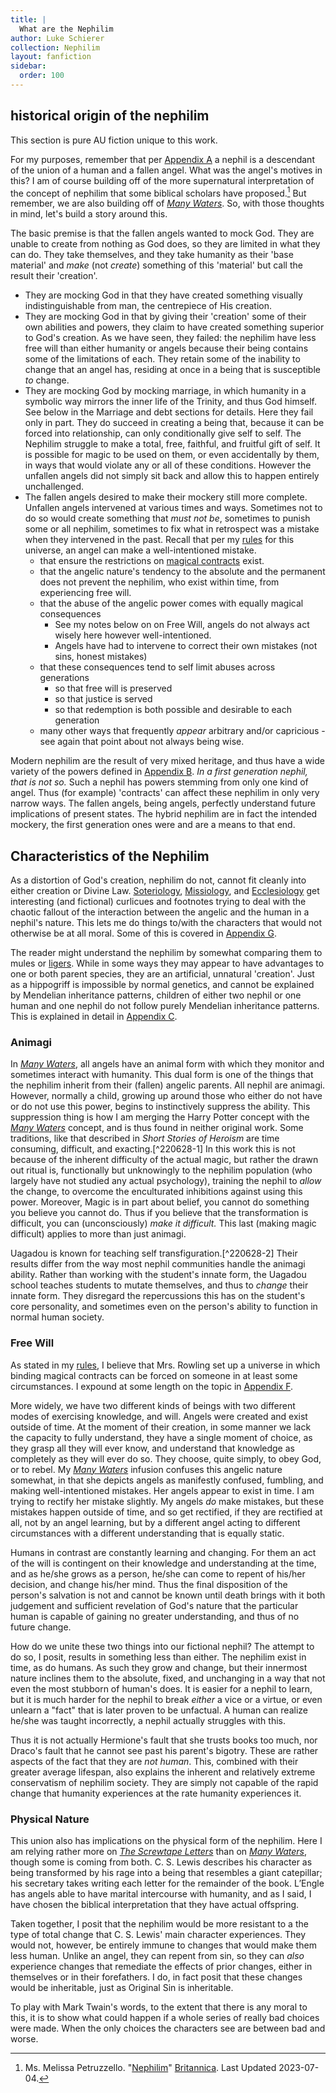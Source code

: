 ```yaml
---
title: |
  What are the Nephilim
author: Luke Schierer
collection: Nephilim
layout: fanfiction
sidebar:
  order: 100
---
```


## historical origin of the nephilim

This section is pure AU fiction unique to this work.

For my purposes, remember that per [Appendix A][AA] a nephil is a descendant of the union
of a human and a fallen angel.  What was the angel's motives in this?  I am of course
building off of the more supernatural interpretation of the concept of nephilim that
some biblical scholars have proposed.[^230714-1]  But remember, we are also building off
of _[Many Waters][MW]_.  So, with those thoughts in mind, let's build a story around
this.

The basic premise is that the fallen angels wanted to mock God.  They are unable to
create from nothing as God does, so they are limited in what they can do.  They
take themselves, and they take humanity as their 'base material' and *make* (not
*create*) something of this 'material' but call the result their 'creation'.

* They are mocking God in that they have created something visually indistinguishable
  from man, the centrepiece of His creation.
* They are mocking God in that by giving their 'creation' some of their own abilities
  and powers, they claim to have created something superior to God's creation.  As we
  have seen, they failed: the nephilim have less free will than either humanity or
  angels because their being contains some of the limitations of each. They retain
  some of the inability to change that an angel has, residing at once in a being that
  is susceptible *to* change.
* They are mocking God by mocking marriage, in which humanity in a symbolic way
  mirrors the inner life of the Trinity, and thus God himself.  See below in the
  Marriage and debt sections for details. Here they fail only in part.  They do
  succeed in creating a being that, because it can be forced into relationship,
  can only conditionally give self to self.  The Nephilim struggle to make a total,
  free, faithful, and fruitful gift of self.  It is possible for magic to be used on
  them, or even accidentally by them, in ways that would violate any or all of these
  conditions.  However the unfallen angels did not simply sit back and allow this to
  happen entirely unchallenged.
* The fallen angels desired to make their mockery still more complete.  Unfallen angels
  intervened at various times and ways.  Sometimes not to do so would create something
  that *must not be*, sometimes to punish some or all nephilim, sometimes to fix what
  in retrospect was a mistake when they intervened in the past. Recall that per my [rules][AA]
  for this universe, an angel can make a well-intentioned mistake.
    * that ensure the restrictions on [magical contracts][AF] exist.
    * that the angelic nature's tendency to the absolute and the permanent does not prevent
      the nephilim, who exist within time, from experiencing free will.
    * that the abuse of the angelic power comes with equally magical consequences
        * See my notes below on on Free Will, angels do not always act wisely here however well-intentioned.
        * Angels have had to intervene to correct their own mistakes (not sins, honest mistakes)
    * that these consequences tend to self limit abuses across generations
        * so that free will is preserved
        * so that justice is served
        * so that redemption is both possible and desirable to each generation
    * many other ways that frequently *appear* arbitrary and/or capricious - see again that point about not always being wise.

Modern nephilim are the result of very mixed heritage, and thus have a wide variety
of the powers defined in [Appendix B][AB].  *In a first generation nephil, that is not
so.*  Such a nephil has powers stemming from only one kind of angel.  Thus (for example)
'contracts' can affect these nephilim in only very narrow ways.  The fallen angels, being angels,
perfectly understand future implications of present states.  The hybrid nephilim are
in fact the intended mockery, the first generation ones were and are a means to that end.

[^230714-1]: Ms. Melissa Petruzzello. "[Nephilim]" [Britannica]. Last Updated 2023-07-04.

[Nephilim]: <https://www.britannica.com/topic/Nephilim>

[Britannica]: <https://www.britannica.com>

[MW]: <https://en.wikipedia.org/wiki/Many_Waters>

## Characteristics of the Nephilim

As a distortion of God's creation, nephilim do not, cannot fit cleanly into
either creation or Divine Law. [Soteriology][WP1], [Missiology][WP2], and
[Ecclesiology][WP3] get interesting (and fictional) curlicues and footnotes
trying to deal with the chaotic fallout of the interaction between the
angelic and the human in a nephil's nature.  This lets me do things to/with
the characters that would not otherwise be at all moral.  Some of this is
covered in [Appendix G][AG].

The reader might understand the nephilim by somewhat comparing them to mules or
[ligers].  While in some ways they may appear to have advantages to one or both
parent species, they are an artificial, unnatural 'creation'.   Just as a
hippogriff is impossible by normal genetics, and cannot be explained by Mendelian
inheritance patterns, children of either two nephil or one human and one nephil
do not follow purely Mendelian inheritance patterns.  This is explained in detail
in [Appendix C][AC].

### Animagi

In _[Many Waters][MW]_, all angels have an animal form with which they monitor and
sometimes interact with humanity.  This dual form is one of the things that the
nephilim inherit from their (fallen) angelic parents.  All nephil are animagi.
However, normally a child, growing up around those who either do not have or do
not use this power, begins to instinctively suppress the ability. This suppression
thing is how I am merging the Harry Potter concept with the _[Many Waters][MW]_
concept, and is thus found in neither original work.  Some traditions, like that
described in _Short Stories of Heroism_ are time consuming, difficult, and
exacting.[^220628-1]  In this work this is not because of the inherent difficulty
of the actual magic, but rather the drawn out ritual is, functionally but
unknowingly to the nephilim population (who largely have not studied any actual
psychology), training the nephil to *allow* the change, to overcome the
enculturated inhibitions against using this power.  Moreover, Magic is in part
about belief, you cannot do something you believe you cannot do.  Thus if you
believe that the transformation is difficult, you can (unconsciously) *make it
difficult.*   This last (making magic difficult) applies to more than just
animagi.

Uagadou is known for teaching self transfiguration.[^220628-2]  Their results
differ from the way most nephil communities handle the animagi ability.  Rather
than working with the student's innate form, the Uagadou school teaches
students to mutate themselves, and thus to *change* their innate form.  They
disregard the repercussions this has on the student's core personality, and
sometimes even on the person's ability to function in normal human society.

### Free Will

As stated in my [rules][AA], I believe that Mrs. Rowling set up a universe in
which binding magical contracts can be forced on someone in at least some
circumstances.  I expound at some length on the topic in [Appendix F][AF].

More widely, we have two different kinds of beings with two different modes of
exercising knowledge, and will.  Angels were created and exist outside of time.
At the moment of their creation, in some manner we lack the capacity to fully
understand, they have a single moment of choice, as they grasp all they will
ever know, and understand that knowledge as completely as they will ever do so.
They choose, quite simply, to obey God, or to rebel.  My _[Many Waters][MW]_
infusion confuses this angelic nature somewhat, in that she depicts angels as
manifestly confused, fumbling, and making well-intentioned mistakes.  Her angels
appear to exist in time.  I am trying to rectify her mistake slightly.  My angels
*do* make mistakes, but these mistakes happen outside of time, and so get rectified,
if they are rectified at all, not by an angel learning, but by a different angel
acting to different circumstances with a different understanding that is equally
static.

Humans in contrast are constantly learning and changing.  For them an act of the
will is contingent on their knowledge and understanding at the time, and as he/she
grows as a person, he/she can come to repent of his/her decision, and change
his/her mind.  Thus the final disposition of the person's salvation is not and
cannot be known until death brings with it both judgement and sufficient revelation
of God's nature that the particular human is capable of gaining no greater
understanding, and thus of no future change.

How do we unite these two things into our fictional nephil?  The attempt to do so,
I posit, results in something less than either.  The nephilim exist in time,
as do humans.  As such they grow and change, but their innermost nature inclines
them to the absolute, fixed, and unchanging in a way that not even the most
stubborn of human's does.  It is easier for a nephil to learn, but it is much
harder for the nephil to break *either* a vice or a virtue, or even unlearn a
"fact" that is later proven to be unfactual.  A human can realize he/she was
taught incorrectly, a nephil actually struggles with this.

Thus it is not actually Hermione's fault that she trusts books too much, nor
Draco's fault that he cannot see past his parent's bigotry.  These are rather
aspects of the fact that they are *not human*.  This, combined with their
greater average lifespan, also explains the inherent and relatively extreme
conservatism of nephilim society.  They are simply not capable of the rapid
change that humanity experiences at the rate humanity experiences it.

### Physical Nature

This union also has implications on the physical form of the nephilim.  Here
I am relying rather more on _[The Screwtape Letters][TSL]_ than on _[Many
Waters][MW]_, though some is coming from both.  C. S. Lewis describes his
character as being transformed by his rage into a being that resembles a giant
catepillar; his secretary takes writing each letter for the remainder of the
book.  L’Engle has angels able to have marital intercourse with humanity, and
as I said, I have chosen the biblical interpretation that they have actual
offspring.

Taken together, I posit that the nephilim would be more resistant to a the type
of total change that C. S. Lewis' main character experiences.  They would not,
however, be entirely immune to changes that would make them less human.  Unlike
an angel, they can repent from sin, so they can *also* experience changes that
remediate the effects of prior changes, either in themselves or in their
forefathers.  I do, in fact posit that these changes would be inheritable, just
as Original Sin is inheritable.



To play with Mark Twain's words, to the extent that there is any moral to this,
it is to show what could happen if a whole series of really bad choices were
made.  When the only choices the characters see are between bad and worse.

[ligers]: <https://en.wikipedia.org/wiki/ligers>

[MW]: <https://en.wikipedia.org/wiki/Many_Waters>

[TSL]: <https://archive.org/details/in.ernet.dli.2015.86985>

[WP1]: <https://en.wikipedia.org/wiki/Soteriology>

[WP2]: <https://en.wikipedia.org/wiki/Missiology>

[WP3]: <https://en.wikipedia.org/wiki/Ecclesiology>

[AA]: <../Points%20of%20Divergence/>

[AB]: <../Rules of Magic/>

[AC]: <../Magical Beings/>

[AD]: <../Relative Power Levels/>

[AE]: <../Appendix_E/>

[AF]: <../Appendix_F/>

[AG]: <../Appendix_G/>

[AH]: <../Appendix_H/>

[Appendix I]: <../Appendix_I/>
